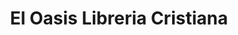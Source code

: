 ---
title: "El Oasis Libreria Cristiana"
url: /falls-church/el-oasis-libreria-cristiana/
shop: Bücher
---